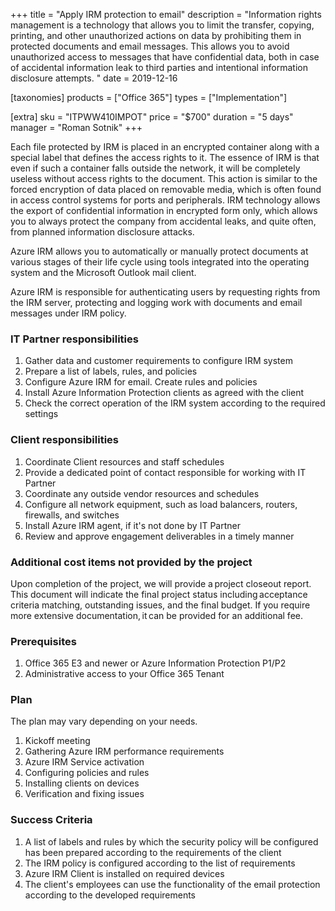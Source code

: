 +++
title = "Apply IRM protection to email"
description = "Information rights management is a technology that allows you to limit the transfer, copying, printing, and other unauthorized actions on data by prohibiting them in protected documents and email messages. This allows you to avoid unauthorized access to messages that have confidential data, both in case of accidental information leak to third parties and intentional information disclosure attempts. "
date = 2019-12-16

[taxonomies]
products = ["Office 365"]
types = ["Implementation"]

[extra]
sku = "ITPWW410IMPOT"
price = "$700"
duration = "5 days"
manager = "Roman Sotnik"
+++

Each file protected by IRM is placed in an encrypted container
along with a special label that defines the access rights to it. The
essence of IRM is that even if such a container falls outside
the network, it will be completely useless without access rights to the
document. This action is similar to the forced encryption of data placed
on removable media, which is often found in access control systems for
ports and peripherals. IRM technology allows the export of
confidential information in encrypted form only, which allows you to
always protect the company from accidental leaks, and quite often, from
planned information disclosure attacks.

Azure IRM allows you to automatically or manually protect
documents at various stages of their life cycle using tools integrated
into the operating system and the Microsoft Outlook mail client.

Azure IRM is responsible for authenticating users by requesting
rights from the IRM server, protecting and logging work with
documents and email messages under IRM policy.

### IT Partner responsibilities

1.  Gather data and customer requirements to configure IRM
    system
2.  Prepare a list of labels, rules, and policies
3.  Configure Azure IRM for email. Create rules and policies
4.  Install Azure Information Protection clients as agreed with the
    client
5.  Check the correct operation of the IRM system according to
    the required settings

### Client responsibilities

1.  Coordinate Client resources and staff schedules
2.  Provide a dedicated point of contact responsible for working with IT
    Partner
3.  Coordinate any outside vendor resources and schedules
4.  Configure all network equipment, such as load balancers, routers,
    firewalls, and switches
5.  Install Azure IRM agent, if it's not done by IT Partner
6.  Review and approve engagement deliverables in a timely manner

### Additional cost items not provided by the project

Upon completion of the project, we will provide a project closeout
report. This document will indicate the final project status
including acceptance criteria matching, outstanding issues, and the
final budget. If you require more extensive documentation, it can be
provided for an additional fee. 

### Prerequisites

1.  Office 365 E3 and newer or Azure Information Protection P1/P2
2.  Administrative access to your Office 365 Tenant

### Plan

The plan may vary depending on your needs.

1.  Kickoff meeting
2.  Gathering Azure IRM performance requirements
3.  Azure IRM Service activation
4.  Configuring policies and rules
5.  Installing clients on devices
6.  Verification and fixing issues

### Success Criteria

1.  A list of labels and rules by which the security policy will be
    configured has been prepared according to the requirements of the
    client
2.  The IRM policy is configured according to the list of
    requirements
3.  Azure IRM Client is installed on required devices
4.  The client's employees can use the functionality of the email
    protection according to the developed requirements
